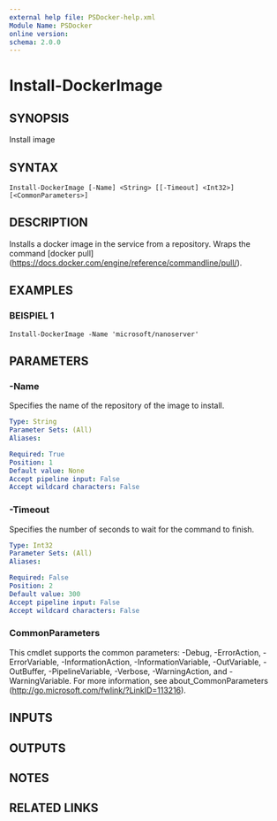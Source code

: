 ```yaml
---
external help file: PSDocker-help.xml
Module Name: PSDocker
online version:
schema: 2.0.0
---
```


# Install-DockerImage

## SYNOPSIS
Install image

## SYNTAX

```
Install-DockerImage [-Name] <String> [[-Timeout] <Int32>] [<CommonParameters>]
```

## DESCRIPTION
Installs a docker image in the service from a repository.
Wraps the command \[docker pull\](https://docs.docker.com/engine/reference/commandline/pull/).

## EXAMPLES

### BEISPIEL 1
```
Install-DockerImage -Name 'microsoft/nanoserver'
```

## PARAMETERS

### -Name
Specifies the name of the repository of the image to install.

```yaml
Type: String
Parameter Sets: (All)
Aliases:

Required: True
Position: 1
Default value: None
Accept pipeline input: False
Accept wildcard characters: False
```

### -Timeout
Specifies the number of seconds to wait for the command to finish.

```yaml
Type: Int32
Parameter Sets: (All)
Aliases:

Required: False
Position: 2
Default value: 300
Accept pipeline input: False
Accept wildcard characters: False
```

### CommonParameters
This cmdlet supports the common parameters: -Debug, -ErrorAction, -ErrorVariable, -InformationAction, -InformationVariable, -OutVariable, -OutBuffer, -PipelineVariable, -Verbose, -WarningAction, and -WarningVariable.
For more information, see about_CommonParameters (http://go.microsoft.com/fwlink/?LinkID=113216).

## INPUTS

## OUTPUTS

## NOTES

## RELATED LINKS
